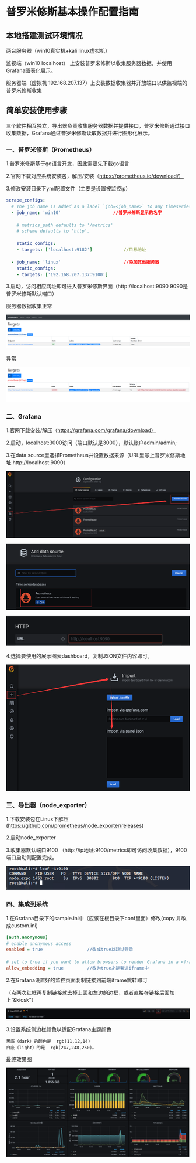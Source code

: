 # 普罗米修斯基本操作配置指南

## 本地搭建测试环境情况

两台服务器（win10真实机+kali linux虚拟机）

监视端（win10 localhost）     上安装普罗米修斯以收集服务器数据，并使用Grafana图表化展示。

服务器端（虚拟机  192.168.207.137）上安装数据收集器并开放端口以供监视端的普罗米修斯收集



## 简单安装使用步骤

三个软件相互独立，导出器负责收集服务器数据并提供接口，普罗米修斯通过接口收集数据，Grafana通过普罗米修斯读取数据并进行图形化展示。

### 一、普罗米修斯（Prometheus）

 1.普罗米修斯基于go语言开发，因此需要先下载go语言

 2.官网下载对应系统安装包，解压/安装（https://prometheus.io/download/）

 3.修改安装目录下yml配置文件（主要是设置被监控ip）

```yml
scrape_configs:
  # The job name is added as a label `job=<job_name>` to any timeseries scraped from this config.
  - job_name: 'win10'                    //普罗米修斯显示的名字

    # metrics_path defaults to '/metrics'
    # scheme defaults to 'http'.

    static_configs:
    - targets: ['localhost:9182']            //目标地址

  - job_name: 'linux'                        //添加其他服务器
    static_configs:
    - targets: ['192.168.207.137:9100']
```



 3.启动，访问相应网址即可进入普罗米修斯界面（http://localhost:9090    9090是普罗米修斯默认端口）

服务器数据收集正常

![上线时](pic/上线时.png)

异常

![普罗米修斯虚拟机下线后](pic/普罗米修斯虚拟机下线后.png)



### 二、Grafana 

1.官网下载安装/解压（https://grafana.com/grafana/download）

2.启动，localhost:3000访问（端口默认是3000），默认账户admin/admin;

3.在data source里选择Prometheus并设置数据来源（URL里写上普罗米修斯地址   http://localhost:9090）

![添加数据源](pic/添加数据源.png)

![添加数据源1](pic/添加数据源1.png)

![添加普罗米修斯地址](pic/添加普罗米修斯地址.png)

4.选择要使用的展示图表dashboard，复制JSON文件内容即可。

![import](pic/import.png)

### 三、导出器（node_exporter）

1.下载安装包在Linux下解压(https://github.com/prometheus/node_exporter/releases)

2.启动node_exporter

3.收集器默认端口9100 （http://ip地址:9100/metrics即可访问收集数据），9100端口启动则配置完成。

![kali](pic/kali.png)

### 四、集成到系统

1.在Grafana目录下的sample.ini中（应该在根目录下conf里面）修改(copy 并改成custom.ini)

```ini
[auth.anonymous]
# enable anonymous access
enabled = true                 //改成true以跳过登录

# set to true if you want to allow browsers to render Grafana in a <frame>, <iframe>, <embed> or <object>. default is false.
allow_embedding = true         //改为true才能套进iframe中
```

2.在Grafana设置好的监控页面复制链接到前端iframe跳转即可

（点两次红框再复制链接就去掉上面和左边的边框，或者直接在链接后面加上“&kiosk”）

![分享](pic/分享.png)

3.设置系统侧边栏颜色以适配Grafana主题颜色     

```
黑底（dark）的颜色是  rgb(11,12,14) 
白底（light）的是  rgb(247,248,250)。
```

最终效果图

![最终效果图](pic/最终效果图.png)